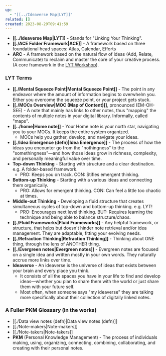 ```yaml
---
up:
  - "[[../Ideaverse Map|LYT]]"
related: []
created: 2023-08-29T09:41:59
---
```


- **[[../Ideaverse Map|LYT]]** - Stands for "Linking Your Thinking".
- **[[./ACE Folder Framework|ACE]]** - A framework based on three foundational head spaces: Atlas, Calendar, Efforts
- **ARC** - A framework based on the natural flow of ideas (Add, Relate, Communicate) to reclaim and master the core of your creative process. (A core framework in the [LYT Workshop](https://linkingyourthinking.com)).

### LYT Terms
- **[[./Mental Squeeze Point|Mental Squeeze Point]]** - The point in any endeavor where the amount of information begins to overwhelm you. Either you overcome the squeeze point, or your project gets stuck.
- **[[./MOCs Overview|MOC (Map of Content)]]**, pronounced (EM-OH-SEE) - A note that mainly has links to other notes, thus "mapping" the contents of multiple notes in your digital library. Informally, called "maps".
- **[[../home|Home note]]** - Your Home note is your north star, navigating you to your MOCs. It keeps the entire system organized.
	- MOCs help you gather, develop, and navigate your ideas.
- **[[./Idea Emergence (defn)|Idea Emergence]]** - The process of how the ideas you encounter go from the "nothingness" to the "somethingness"—and how those ideas grow in richness, complexity, and personally meaningful value over time.
- **Top-down Thinking** - Starting with structure and a clear destination. e.g. A folder-based framework.
	- PRO: Keeps you on track. CON: Stifles emergent thinking.
- **Bottom-up Thinking** - Starting with a various ideas and connecting them organically. 
	- PRO: Allows for emergent thinking. CON: Can feel a little too chaotic at times. 
- **Middle-out Thinking** - Developing a fluid structure that creates simultaneous cycles of top-down and bottom-up thinking. e.g. LYT!
	- PRO: Encourages next level thinking. BUT: Requires learning the technique and being able to balance structure/chaos. 
- **[[./Fluid Frameworks|Fluid Frameworks]]** - Any helpful framework, or structure, that helps but doesn't hinder note retrieval and/or idea management. They are adaptable, fitting your evolving needs.
- **[[./Refraction Thinking|Refraction Thinking]]** - Thinking about ONE thing, through the lens of ANOTHER thing. 
- **[[./Evergreen notes|Evergreen notes]]** - Evergreen notes are focused on a single idea and written mostly in your own words. They naturally accrue more links over time.
- **Ideaverse** - An ideaverse is the universe of ideas that exists between your brain and every place you think. 
	- It consists of all the spaces you have in your life to find and develop ideas—whether you plan to share them with the world or just share them with your future self. 
	- Most often, when someone says "my ideaverse" they are talking more specifically about their collection of digitally linked notes.

### A Fuller PKM Glossary (in the works)
- [[./Data view notes (defn)|Data view notes (defn)]]
- [[./Note-makers|Note-makers]]
- [[./Note-takers|Note-takers]]
- **PKM** (Personal Knowledge Management) - The process of individuals making, using, organizing, connecting, combining, collaborating, and creating with their personal notes.